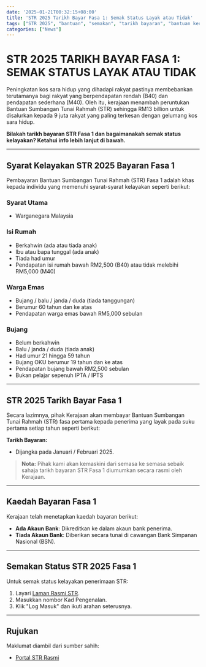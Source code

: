 ```yaml
---
date: '2025-01-21T00:32:15+08:00'
title: 'STR 2025 Tarikh Bayar Fasa 1: Semak Status Layak atau Tidak'
tags: ["STR 2025", "bantuan", "semakan", "tarikh bayaran", "bantuan kerajaan"]
categories: ["News"]
---
```


# **STR 2025 TARIKH BAYAR FASA 1: SEMAK STATUS LAYAK ATAU TIDAK**

Peningkatan kos sara hidup yang dihadapi rakyat pastinya membebankan terutamanya bagi rakyat yang berpendapatan rendah (B40) dan pendapatan sederhana (M40). Oleh itu, kerajaan menambah peruntukan Bantuan Sumbangan Tunai Rahmah (STR) sehingga RM13 billion untuk disalurkan kepada 9 juta rakyat yang paling terkesan dengan gelumang kos sara hidup.

**Bilakah tarikh bayaran STR Fasa 1 dan bagaimanakah semak status kelayakan? Ketahui info lebih lanjut di bawah.**

---

## **Syarat Kelayakan STR 2025 Bayaran Fasa 1**
Pembayaran Bantuan Sumbangan Tunai Rahmah (STR) Fasa 1 adalah khas kepada individu yang memenuhi syarat-syarat kelayakan seperti berikut:

### **Syarat Utama**  
- Warganegara Malaysia  

### **Isi Rumah**  
- Berkahwin (ada atau tiada anak)  
- Ibu atau bapa tunggal (ada anak)  
- Tiada had umur  
- Pendapatan isi rumah bawah RM2,500 (B40) atau tidak melebihi RM5,000 (M40)  

### **Warga Emas**  
- Bujang / balu / janda / duda (tiada tanggungan)  
- Berumur 60 tahun dan ke atas  
- Pendapatan warga emas bawah RM5,000 sebulan  

### **Bujang**  
- Belum berkahwin  
- Balu / janda / duda (tiada anak)  
- Had umur 21 hingga 59 tahun  
- Bujang OKU berumur 19 tahun dan ke atas  
- Pendapatan bujang bawah RM2,500 sebulan  
- Bukan pelajar sepenuh IPTA / IPTS  

---

## **STR 2025 Tarikh Bayar Fasa 1**
Secara lazimnya, pihak Kerajaan akan membayar Bantuan Sumbangan Tunai Rahmah (STR) fasa pertama kepada penerima yang layak pada suku pertama setiap tahun seperti berikut:  

**Tarikh Bayaran:**  
- Dijangka pada Januari / Februari 2025.  

> **Nota:** Pihak kami akan kemaskini dari semasa ke semasa sebaik sahaja tarikh bayaran STR Fasa 1 diumumkan secara rasmi oleh Kerajaan.

---

## **Kaedah Bayaran Fasa 1**
Kerajaan telah menetapkan kaedah bayaran berikut:  
- **Ada Akaun Bank**: Dikreditkan ke dalam akaun bank penerima.  
- **Tiada Akaun Bank**: Diberikan secara tunai di cawangan Bank Simpanan Nasional (BSN).  

---

## **Semakan Status STR 2025 Fasa 1**
Untuk semak status kelayakan penerimaan STR:  
1. Layari [Laman Rasmi STR](https://bantuantunai.hasil.gov.my).  
2. Masukkan nombor Kad Pengenalan.  
3. Klik "Log Masuk" dan ikuti arahan seterusnya.  

---

## **Rujukan**
Maklumat diambil dari sumber sahih:  
- [Portal STR Rasmi](https://bantuantunai.hasil.gov.my/Download/Faq/SOALAN_LAZIM_(FAQ)_SUMBANGAN_TUNAI_RAHMAH_STR_2025.pdf)